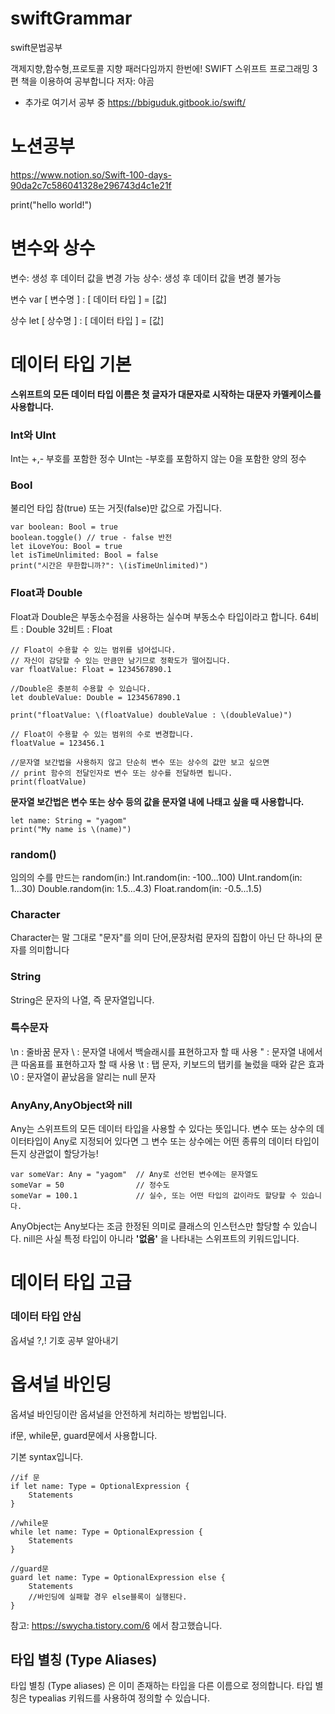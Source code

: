 # swiftGrammar
swift문법공부

객제지향,함수형,프로토콜 지향 패러다임까지 한번에! SWIFT 스위프트 프로그래밍 3편 책을 이용하여 공부합니다 저자: 야곰

+ 추가로 여기서 공부 중 
https://bbiguduk.gitbook.io/swift/ 



# 노션공부
https://www.notion.so/Swift-100-days-90da2c7c586041328e296743d4c1e21f 



print("hello world!")
# 변수와 상수
변수: 생성 후 데이터 값을 변경 가능
상수: 생성 후 데이터 값을 변경 불가능

변수 var [ 변수명 ] : [ 데이터 타입 ] = [값] 

상수 let [ 상수명 ] : [ 데이터 타입 ] = [값]

# 데이터 타입 기본
**스위프트의 모든 데이터 타입 이름은 첫 글자가 대문자로 시작하는 대문자 카멜케이스를 사용합니다.**
### Int와 UInt
Int는 +,- 부호를 포함한 정수
UInt는 -부호를 포함하지 않는 0을 포함한 양의 정수

### Bool 
불리언 타입 참(true) 또는 거짓(false)만 값으로 가집니다.
```
var boolean: Bool = true
boolean.toggle() // true - false 반전
let iLoveYou: Bool = true
let isTimeUnlimited: Bool = false
print("시간은 무한합니까?": \(isTimeUnlimited)")
```
### Float과 Double
Float과 Double은 부동소수점을 사용하는 실수며 부동소수 타입이라고 합니다.
64비트 : Double
32비트 : Float
```
// Float이 수용할 수 있는 범위를 넘어섭니다.
// 자신이 감당할 수 있는 만큼만 남기므로 정확도가 떨어집니다.
var floatValue: Float = 1234567890.1

//Double은 충분히 수용할 수 있습니다.
let doubleValue: Double = 1234567890.1

print("floatValue: \(floatValue) doubleValue : \(doubleValue)")

// Float이 수용할 수 있는 범위의 수로 변경합니다.
floatValue = 123456.1

//문자열 보간법을 사용하지 않고 단순히 변수 또는 상수의 값만 보고 싶으면
// print 함수의 전달인자로 변수 또는 상수를 전달하면 됩니다.
print(floatValue)
```
**문자열 보간법은 변수 또는 상수 등의 값을 문자열 내에 나태고 싶을 때 사용합니다.**

```
let name: String = "yagom"
print("My name is \(name)")
```

### random()
임의의 수를 만드는 random(in:) 
Int.random(in: -100...100)
UInt.random(in: 1...30)
Double.random(in: 1.5...4.3)
Float.random(in: -0.5...1.5)

### Character
Character는 말 그대로 "문자"를 의미
단어,문장처럼 문자의 집합이 아닌 단 하나의 문자를 의미합니다

### String
String은 문자의 나열, 즉 문자열입니다.

### 특수문자
\n : 줄바꿈 문자
\\ : 문자열 내에서 백슬래시를 표현하고자 할 때 사용
\" : 문자열 내에서 큰 따옴표를 표현하고자 할 때 사용
\t : 탭 문자, 키보드의 탭키를 눌렀을 때와 같은 효과
\0 : 문자열이 끝났음을 알리는 null 문자

### AnyAny,AnyObject와 nill 
Any는 스위프트의 모든 데이터 타입을 사용할 수 있다는 뜻입니다. 
변수 또는 상수의 데이터타입이 Any로 지정되어 있다면 그 변수 또는 상수에는 어떤 종류의 데이터 타입이든지 상관없이 할당가능!
```
var someVar: Any = "yagom"  // Any로 선언된 변수에는 문자열도
someVar = 50                // 정수도
someVar = 100.1             // 실수, 또는 어떤 타입의 값이라도 할당할 수 있습니다.
```
AnyObject는 Any보다는 조금 한정된 의미로 클래스의 인스턴스만 할당할 수 있습니다.
nill은 사실 특정 타입이 아니라 **'없음'** 을 나타내는 스위프트의 키워드입니다.

# 데이터 타입 고급

### 데이터 타입 안심 

옵셔널 ?,! 기호 공부 알아내기

# 옵셔널 바인딩
옵셔널 바인딩이란 옵셔널을 안전하게 처리하는 방법입니다.

if문, while문, guard문에서 사용합니다. 

기본 syntax입니다. 
```
//if 문
if let name: Type = OptionalExpression {
    Statements
}

//while문
while let name: Type = OptionalExpression {
    Statements
}

//guard문
guard let name: Type = OptionalExpression else {
    Statements
    //바인딩에 실패할 경우 else블록이 실행된다.
}
```
참고: https://swycha.tistory.com/6
에서 참고했습니다.

## 타입 별칭 (Type Aliases)

타입 별칭 (Type aliases) 은 이미 존재하는 타입을 다른 이름으로 정의합니다. 타입 별칭은 typealias 키워드를 사용하여 정의할 수 있습니다.


